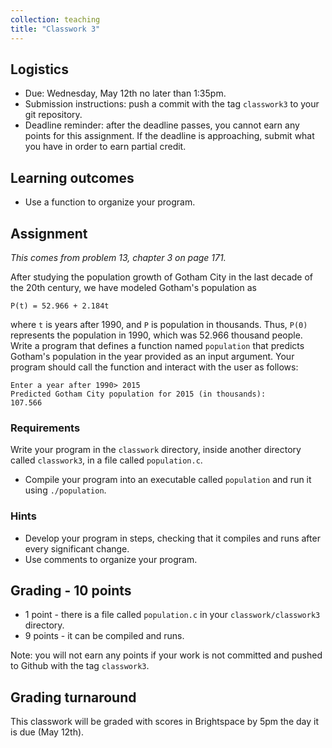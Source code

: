 ```yaml
---
collection: teaching
title: "Classwork 3"
---
```


## Logistics
* Due: Wednesday, May 12th no later than 1:35pm.
* Submission instructions: push a commit with the tag `classwork3` to your git
	repository.
* Deadline reminder: after the deadline passes, you cannot earn any points for
	this assignment. If the deadline is approaching, submit what you have in
	order to earn partial credit.

## Learning outcomes
* Use a function to organize your program.

## Assignment

*This comes from problem 13, chapter 3 on page 171.*

After studying the population growth of Gotham City in the last decade of the
20th century, we have modeled Gotham's population as

```
P(t) = 52.966 + 2.184t
```
where `t` is years after 1990, and `P` is population in thousands. Thus, `P(0)`
represents the population in 1990, which was 52.966 thousand people. Write a
program that defines a function named `population` that predicts Gotham's
population in the year provided as an input argument. Your program should call
the function and interact with the user as follows:
```
Enter a year after 1990> 2015
Predicted Gotham City population for 2015 (in thousands):
107.566
```

### Requirements

Write your program in the `classwork` directory, inside another directory called
	`classwork3`, in  a file called `population.c`.
* Compile your program into an executable called `population` and run it using
	`./population`.

### Hints
* Develop your program in steps, checking that it compiles and runs after every
	significant change.
* Use comments to organize your program.

## Grading - 10 points
* 1 point - there is a file called `population.c` in your
	`classwork/classwork3` directory.
* 9 points - it can be compiled and runs.

Note: you will not earn any points if your work is not committed and pushed to
Github with the tag `classwork3`.

## Grading turnaround
This classwork will be graded with scores in Brightspace by 5pm the day it is
due (May 12th).
